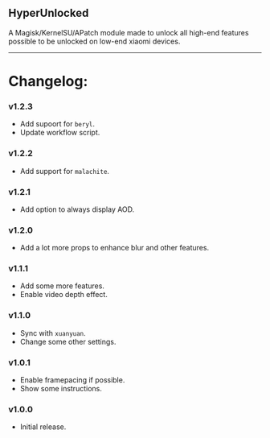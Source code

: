 ##  HyperUnlocked
A Magisk/KernelSU/APatch module made to unlock all high-end features possible to be unlocked on low-end xiaomi devices.

---

# Changelog:
### v1.2.3
- Add supoort for `beryl`.
- Update workflow script.

###  v1.2.2
- Add support for `malachite`.

###  v1.2.1
- Add option to always display AOD.

###  v1.2.0
- Add a lot more props to enhance blur and other features.

###  v1.1.1
- Add some more features.  
- Enable video depth effect.

###  v1.1.0
- Sync with `xuanyuan`.  
- Change some other settings.

###  v1.0.1
- Enable framepacing if possible.  
- Show some instructions.

###  v1.0.0
- Initial release.
